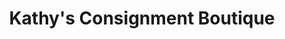 ---
title: "Kathy's Consignment Boutique"
url: /sebring/kathys-consignment-boutique/
shop: Kleidung
---